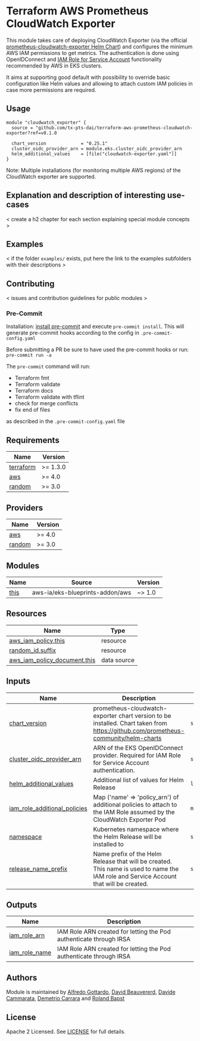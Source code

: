 # Terraform AWS Prometheus CloudWatch Exporter

This module takes care of deploying CloudWatch Exporter (via the official [prometheus-cloudwatch-exporter Helm Chart](https://github.com/prometheus-community/helm-charts/blob/main/charts/prometheus-cloudwatch-exporter)) and configures the minimum AWS IAM permissions to get metrics. The authentication is done using OpenIDConnect and [IAM Role for Service Account](https://aws.amazon.com/blogs/opensource/introducing-fine-grained-iam-roles-service-accounts) functionality recommended by AWS in EKS clusters.

It aims at supporting good default with possibility to override basic configuration like Helm values and allowing to attach custom IAM policies in case more permissions are required.

## Usage

```hcl
module "cloudwatch_exporter" {
  source = "github.com/tx-pts-dai/terraform-aws-prometheus-cloudwatch-exporter?ref=v0.1.0

  chart_version             = "0.25.1"
  cluster_oidc_provider_arn = module.eks.cluster_oidc_provider_arn
  helm_additional_values    = [file("cloudwatch-exporter.yaml")]
}
```

Note: Multiple installations (for monitoring multiple AWS regions) of the CloudWatch exporter are supported.

## Explanation and description of interesting use-cases

< create a h2 chapter for each section explaining special module concepts >

## Examples

< if the folder `examples/` exists, put here the link to the examples subfolders with their descriptions >

## Contributing

< issues and contribution guidelines for public modules >

### Pre-Commit

Installation: [install pre-commit](https://pre-commit.com/) and execute `pre-commit install`. This will generate pre-commit hooks according to the config in `.pre-commit-config.yaml`

Before submitting a PR be sure to have used the pre-commit hooks or run: `pre-commit run -a`

The `pre-commit` command will run:

- Terraform fmt
- Terraform validate
- Terraform docs
- Terraform validate with tflint
- check for merge conflicts
- fix end of files

as described in the `.pre-commit-config.yaml` file

<!-- BEGINNING OF PRE-COMMIT-TERRAFORM DOCS HOOK -->
## Requirements

| Name | Version |
|------|---------|
| <a name="requirement_terraform"></a> [terraform](#requirement\_terraform) | >= 1.3.0 |
| <a name="requirement_aws"></a> [aws](#requirement\_aws) | >= 4.0 |
| <a name="requirement_random"></a> [random](#requirement\_random) | >= 3.0 |

## Providers

| Name | Version |
|------|---------|
| <a name="provider_aws"></a> [aws](#provider\_aws) | >= 4.0 |
| <a name="provider_random"></a> [random](#provider\_random) | >= 3.0 |

## Modules

| Name | Source | Version |
|------|--------|---------|
| <a name="module_this"></a> [this](#module\_this) | aws-ia/eks-blueprints-addon/aws | ~> 1.0 |

## Resources

| Name | Type |
|------|------|
| [aws_iam_policy.this](https://registry.terraform.io/providers/hashicorp/aws/latest/docs/resources/iam_policy) | resource |
| [random_id.suffix](https://registry.terraform.io/providers/hashicorp/random/latest/docs/resources/id) | resource |
| [aws_iam_policy_document.this](https://registry.terraform.io/providers/hashicorp/aws/latest/docs/data-sources/iam_policy_document) | data source |

## Inputs

| Name | Description | Type | Default | Required |
|------|-------------|------|---------|:--------:|
| <a name="input_chart_version"></a> [chart\_version](#input\_chart\_version) | prometheus-cloudwatch-exporter chart version to be installed. Chart taken from https://github.com/prometheus-community/helm-charts | `string` | n/a | yes |
| <a name="input_cluster_oidc_provider_arn"></a> [cluster\_oidc\_provider\_arn](#input\_cluster\_oidc\_provider\_arn) | ARN of the EKS OpenIDConnect provider. Required for IAM Role for Service Account authentication. | `string` | n/a | yes |
| <a name="input_helm_additional_values"></a> [helm\_additional\_values](#input\_helm\_additional\_values) | Additional list of values for Helm Release | `list(string)` | `[]` | no |
| <a name="input_iam_role_additional_policies"></a> [iam\_role\_additional\_policies](#input\_iam\_role\_additional\_policies) | Map ('name' => 'policy\_arn') of additional policies to attach to the IAM Role assumed by the CloudWatch Exporter Pod | `map(string)` | `{}` | no |
| <a name="input_namespace"></a> [namespace](#input\_namespace) | Kubernetes namespace where the Helm Release will be installed to | `string` | `"prometheus"` | no |
| <a name="input_release_name_prefix"></a> [release\_name\_prefix](#input\_release\_name\_prefix) | Name prefix of the Helm Release that will be created. This name is used to name the IAM role and Service Account that will be created. | `string` | `"prometheus-cloudwatch-exporter"` | no |

## Outputs

| Name | Description |
|------|-------------|
| <a name="output_iam_role_arn"></a> [iam\_role\_arn](#output\_iam\_role\_arn) | IAM Role ARN created for letting the Pod authenticate through IRSA |
| <a name="output_iam_role_name"></a> [iam\_role\_name](#output\_iam\_role\_name) | IAM Role ARN created for letting the Pod authenticate through IRSA |
<!-- END OF PRE-COMMIT-TERRAFORM DOCS HOOK -->

## Authors

Module is maintained by [Alfredo Gottardo](https://github.com/AlfGot), [David Beauvererd](https://github.com/Davidoutz), [Davide Cammarata](https://github.com/DCamma), [Demetrio Carrara](https://github.com/sgametrio) and [Roland Bapst](https://github.com/rbapst-tamedia)

## License

Apache 2 Licensed. See [LICENSE](< link to license file >) for full details.
